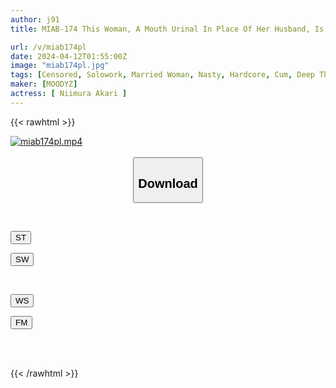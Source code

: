 ```yaml
---
author: j91
title: MIAB-174 This Woman, A Mouth Urinal In Place Of Her Husband, Is Forced Into The Mouth Of A Straight-laced Beautiful Wife Who Stubbornly Refuses To Tell Her Whereabouts Of Her Debtor Husband. Akari Niimura Forces An Aphrodisiac Cock Into Her Mouth And Screws Her Into A Brutal Deep-fucked Pussy.

url: /v/miab174pl
date: 2024-04-12T01:55:00Z
image: "miab174pl.jpg"
tags: [Censored, Solowork, Married Woman, Nasty, Hardcore, Cum, Deep Throating, Drama	]
maker: [MOODYZ]
actress: [ Niimura Akari ]
---
```



{{< rawhtml >}}

<div class="video" data-videoid="ykrMD2JD2lTB0Z">
    <a href="javascript:;">
        <img src="/v/miab174pl/miab174pl.jpg" width="WIDTH" height="HEIGHT" alt="miab174pl.mp4" loading="lazy">
    </a>
</div>

<script type="text/javascript" src="https://j91.asia/asset/on-demand-st.js"></script>

<br>
  <link rel="stylesheet" href="https://j91.asia/asset/bs5.css">
  
  <center>
  <button class="btn btn-primary" type="button" data-bs-toggle="collapse" data-bs-target=".multi-collapse" aria-expanded="false" aria-controls="multiCollapseExample1 multiCollapseExample2"><h2>Download</h2></button></center>
</p>
<div class="row">
  <div class="col">
    <div class="collapse multi-collapse" id="multiCollapseExample1">
      <div class="card card-body">
	      	      <br>
<div class="buttons">  
<p><a href="https://streamtape.to/v/ykrMD2JD2lTB0Z" target="_blank"><button class="btn-hover color-3"><i class="fa fa-download"></i> ST</button></a></p>
<p><a href="https://asnwish.com/9hzgosqvcx9i" target="_blank"><button class="btn-hover color-2"><i class="fa fa-download"></i> SW</button></a></p></div>
    </div>
  </div>
</div>
  <div class="col">
    <div class="collapse multi-collapse" id="multiCollapseExample2">
      <div class="card card-body">
	      <br>
<div class="buttons">
<p><a href="https://wolfstream.tv/0ubsabgfmp5p"><button class="btn-hover color-9"><i class="fa fa-download"></i> WS</button></a></p>
<p><a href="https://filemoon.sx/d/ssnlxv6j1ef9"><button class="btn-hover color-8"><i class="fa fa-download"></i> FM</button></a></p></div>
<br><br>
      </div>
    </div>
  </div>
</div>

{{< /rawhtml >}}